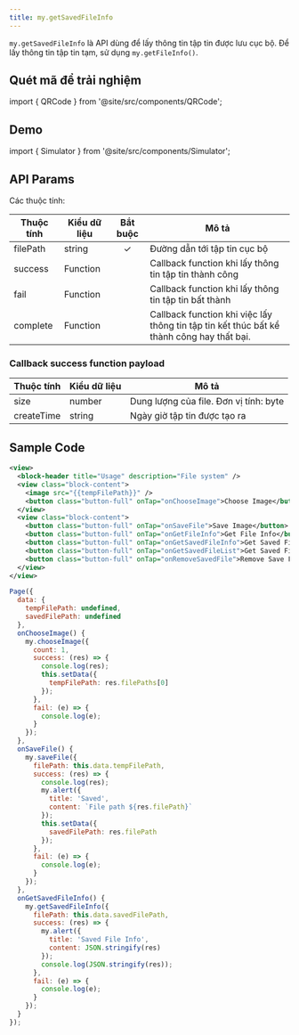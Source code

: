 ```yaml
---
title: my.getSavedFileInfo
---
```


`my.getSavedFileInfo` là API dùng để lấy thông tin tập tin được lưu cục bộ. Để lấy thông tin tập tin tạm, sử dụng `my.getFileInfo()`.

## Quét mã để trải nghiệm

import { QRCode } from '@site/src/components/QRCode';

<QRCode page="pages/api/file/index" />

## Demo

import { Simulator } from '@site/src/components/Simulator';

<Simulator page="pages/api/file/index" />

## API Params

Các thuộc tính:

| Thuộc tính | Kiểu dữ liệu | Bắt buộc | Mô tả                                                                                     |
| ---------- | ------------ | :------: | ----------------------------------------------------------------------------------------- |
| filePath   | string       |    ✓     | Đường dẫn tới tập tin cục bộ                                                              |
| success    | Function     |          | Callback function khi lấy thông tin tập tin thành công                                    |
| fail       | Function     |          | Callback function khi lấy thông tin tập tin bất thành                                     |
| complete   | Function     |          | Callback function khi việc lấy thông tin tập tin kết thúc bất kể thành công hay thất bại. |

### Callback success function payload

| Thuộc tính | Kiểu dữ liệu | Mô tả                                  |
| ---------- | ------------ | -------------------------------------- |
| size       | number       | Dung lượng của file. Đơn vị tính: byte |
| createTime | string       | Ngày giờ tập tin được tạo ra           |

## Sample Code

```xml
<view>
  <block-header title="Usage" description="File system" />
  <view class="block-content">
    <image src="{{tempFilePath}}" />
    <button class="button-full" onTap="onChooseImage">Choose Image</button>
  </view>
  <view class="block-content">
    <button class="button-full" onTap="onSaveFile">Save Image</button>
    <button class="button-full" onTap="onGetFileInfo">Get File Info</button>
    <button class="button-full" onTap="onGetSavedFileInfo">Get Saved File Info</button>
    <button class="button-full" onTap="onGetSavedFileList">Get Saved File List</button>
    <button class="button-full" onTap="onRemoveSavedFile">Remove Save File</button>
  </view>
</view>
```

```js
Page({
  data: {
    tempFilePath: undefined,
    savedFilePath: undefined
  },
  onChooseImage() {
    my.chooseImage({
      count: 1,
      success: (res) => {
        console.log(res);
        this.setData({
          tempFilePath: res.filePaths[0]
        });
      },
      fail: (e) => {
        console.log(e);
      }
    });
  },
  onSaveFile() {
    my.saveFile({
      filePath: this.data.tempFilePath,
      success: (res) => {
        console.log(res);
        my.alert({
          title: 'Saved',
          content: `File path ${res.filePath}`
        });
        this.setData({
          savedFilePath: res.filePath
        });
      },
      fail: (e) => {
        console.log(e);
      }
    });
  },
  onGetSavedFileInfo() {
    my.getSavedFileInfo({
      filePath: this.data.savedFilePath,
      success: (res) => {
        my.alert({
          title: 'Saved File Info',
          content: JSON.stringify(res)
        });
        console.log(JSON.stringify(res));
      },
      fail: (e) => {
        console.log(e);
      }
    });
  }
});
```
